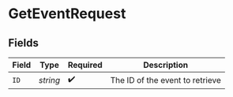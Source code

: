 # GetEventRequest


## Fields

| Field                           | Type                            | Required                        | Description                     |
| ------------------------------- | ------------------------------- | ------------------------------- | ------------------------------- |
| `ID`                            | *string*                        | :heavy_check_mark:              | The ID of the event to retrieve |
